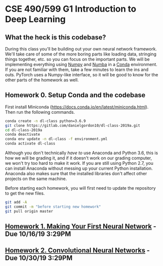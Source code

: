 # CSE 490/599 G1 Introduction to Deep Learning


## What the heck is this codebase? ##

During this class you'll be building out your own neural network framework. We'll take care of some of the more boring parts like loading data, stringing things together, etc. so you can focus on the important parts.
We will be implementing everything using [Numpy](https://docs.scipy.org/doc/numpy/user/quickstart.html) and [Numba](https://numba.pydata.org/numba-doc/dev/user/5minguide.html) in a [Conda](https://docs.conda.io/en/latest/) environment.
If you are not familiar with them, take a few minutes to learn the ins and outs. PyTorch uses a Numpy-like interface, so it will be good to know for the other parts of the homework as well.

## Homework 0. Setup Conda and the codebase ##
First install Miniconda (https://docs.conda.io/en/latest/miniconda.html). Then run the following commands.

```bash
conda create -n dl-class python=3.6.9
git clone https://gitlab.com/danielgordon10/dl-class-2019a.git
cd dl-class-2019a
conda deactivate
conda env update -n dl-class -f environment.yml
conda activate dl-class
```

Although you don't technically _have to_ use Anaconda and Python 3.6, this is how we will be grading it, and if it doesn't work on our grading computer, we won't try too hard to make it work.
If you are still using Python 2.7, you can install Anaconda without messing up your current Python installation. Anaconda also makes sure that the installed libraries don't affect other projects on the same machine.

Before starting each homework, you will first need to update the repository to get the new files.
```bash
git add -A
git commit -m "before starting new homework"
git pull origin master
```

## [Homework 1. Making Your First Neural Network](hw1) - Due 10/16/19 3:29PM
## [Homework 2. Convolutional Neural Networks](hw2) - Due 10/30/19 3:29PM

